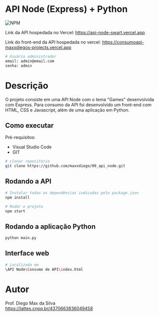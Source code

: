 # API Node (Express) + Python
![NPM](https://img.shields.io/npm/l/react)

Link da API hospedada no Vercel: https://api-node-swart.vercel.app

Link do front-end da API hospedada no vercel: https://consumoapi-maxxdiegos-projects.vercel.app

```bash
# Usuário administrador
email: admin@email.com
senha: admin
```

# Descrição

O projeto consiste em uma API Node com o tema "Games" desenvolvida com Express. 
Para consumo da API foi desenvolvido um front-end com HTML, CSS e Javascript, além de uma aplicação em Python.

## Como executar

Pré-requisitos: 
- Visual Studio Code
- GIT

```bash
# clonar repositório
git clone https://github.com/maxxdiego/09_api_node.git

```

## Rodando a API

```bash
# Instalar todas as dependências indicadas pelo package.json
npm install

```

```bash
# Rodar o projeto
npm start

```

## Rodando a aplicação Python

```bash
python main.py

```

## Interface web
```bash
# Localizada em
\API Node\Consumo de API\index.html

```

# Autor

Prof. Diego Max da Silva<br>
https://lattes.cnpq.br/4370663836049458
